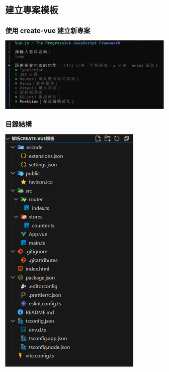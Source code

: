 # 建立專案模板

## 使用 create-vue 建立新專案

![建立 create-vue 專案](create-vue.png)

## 目錄結構

![空白專案結構](structure.png)
